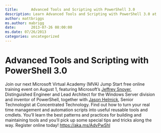 ```yaml
---
title:      Advanced Tools and Scripting with PowerShell 3.0
description: Learn Advanced Tools and Scripting with PowerShell 3.0 at our free training event for Microsoft Virtual Academy on August 1st.
author: mattbriggs
ms.author: mabrigg
date:       2013-07-26 08:00:00
ms.date: 07/26/2013
categories: uncategorized
---
```

# Advanced Tools and Scripting with PowerShell 3.0

Join our next Microsoft Virtual Academy (MVA) Jump Start free online training event on August 1, featuring Microsoft’s [Jeffrey Snover](https://twitter.com/jsnover), Distinguished Engineer and Lead Architect for the Windows Server division and inventor of PowerShell, together with [Jason Helmick](https://twitter.com/theJasonHelmick), Senior Technologist at Concentrated Technology. Find out how to turn your real time management and automation scripts into useful reusable tools and cmdlets. You’ll learn the best patterns and practices for building and maintaining tools and you’ll pick up some special tips and tricks along the way. Register online today! <https://aka.ms/AdvPwShl>
